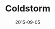 ---
title: Coldstorm
summary: Modern web-based IRC client
tags:
- IRC
- AngularJS
# date: "2016-04-27T00:00:00Z"
date: "2015-09-05"

# Optional external URL for project (replaces project detail page).
external_link: "https://github.com/coldstorm/coldstorm"

# image:
#   caption: Photo by rawpixel on Unsplash
#   focal_point: Smart

# links:
# - icon: twitter
#   icon_pack: fab
#   name: Follow
#   url: https://twitter.com/georgecushen
# url_code: ""
# url_pdf: ""
# url_slides: ""
# url_video: ""

# Slides (optional).
#   Associate this project with Markdown slides.
#   Simply enter your slide deck's filename without extension.
#   E.g. `slides = "example-slides"` references `content/slides/example-slides.md`.
#   Otherwise, set `slides = ""`.
slides: ""
---